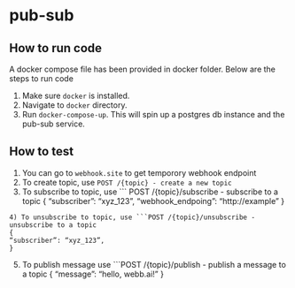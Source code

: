 # pub-sub
## How to run code
A docker compose file has been provided in docker folder. Below are the steps to run code
1) Make sure `docker` is installed.
2) Navigate to `docker` directory.
3) Run `docker-compose-up`. This will spin up a postgres db instance and the pub-sub service.

## How to test
1) You can go to `webhook.site` to get temporory webhook endpoint
2) To create topic, use `POST /{topic} - create a new topic`
3) To subscribe to topic, use ``` POST /{topic}/subscribe - subscribe to a topic
{
“subscriber”: “xyz_123”,
“webhook_endpoing”: “http://example”
}

```
4) To unsubscribe to topic, use ```POST /{topic}/unsubscribe - unsubscribe to a topic
{
“subscriber”: “xyz_123”,
}
 ``` 
5) To publish message use ```POST /{topic}/publish - publish a message to a topic
{
 “message”: “hello, webb.ai!”
}
 ```
